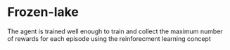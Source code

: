 # Frozen-lake
The agent is trained  well enough to train and collect  the maximum number of rewards for each episode using the reinforecment learning concept 
